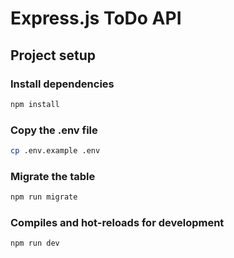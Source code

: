 # Express.js ToDo API

## Project setup

### Install dependencies
```bash
npm install
```

### Copy the .env file
```bash
cp .env.example .env
```

### Migrate the table
```bash
npm run migrate
```

### Compiles and hot-reloads for development
```bash
npm run dev
```

